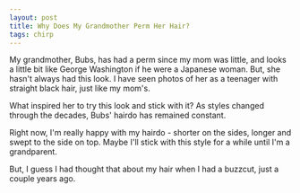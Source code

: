 ```yaml
---
layout: post
title: Why Does My Grandmother Perm Her Hair?
tags: chirp
---
```

My grandmother, Bubs, has had a perm since my mom was little, and looks a little bit like George Washington if he were a Japanese woman. But, she hasn't always had this look. I have seen photos of her as a teenager with straight black hair, just like my mom's.

What inspired her to try this look and stick with it? As styles changed through the decades, Bubs' hairdo has remained constant.

Right now, I'm really happy with my hairdo - shorter on the sides, longer and swept to the side on top. Maybe I'll stick with this style for a while until I'm a grandparent. 

But, I guess I had thought that about my hair when I had a buzzcut, just a couple years ago. 


